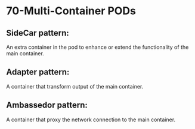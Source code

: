 # 70-Multi-Container PODs

## SideCar pattern:
An extra container in the pod to enhance or extend the functionality of the main container.

## Adapter pattern:
A container that transform output of the main container.

## Ambassedor pattern:
A container that proxy the network connection to the main container.
